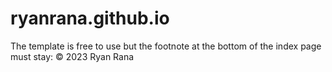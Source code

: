 # ryanrana.github.io

The template is free to use but the footnote at the bottom of the index page must stay: © 2023 Ryan Rana
